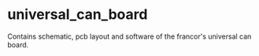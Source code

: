 # universal_can_board
Contains schematic, pcb layout and software of the francor's universal can board.
